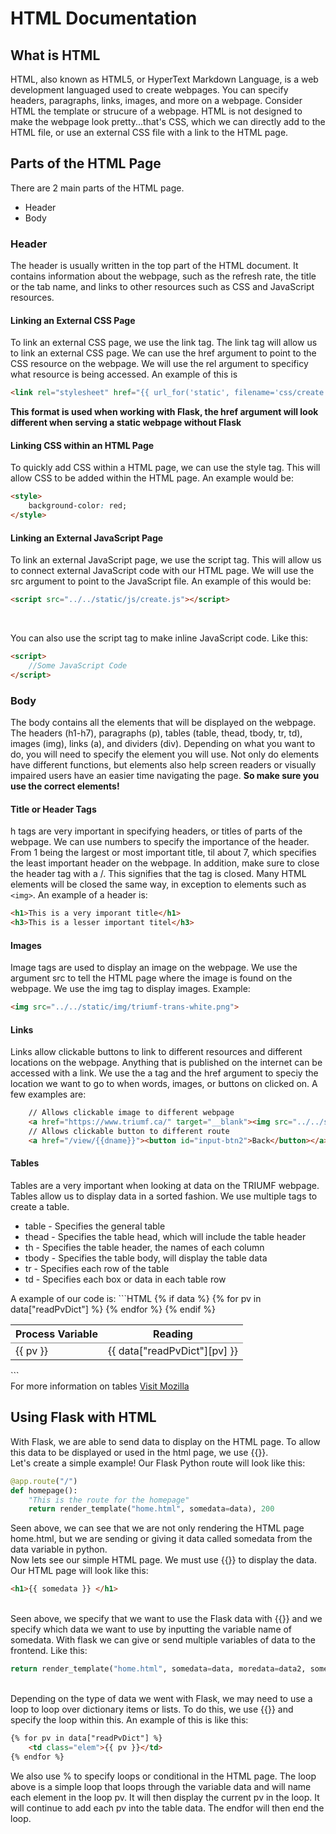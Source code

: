# HTML Documentation

## What is HTML
HTML, also known as HTML5, or HyperText Markdown Language, is a web development languaged used to create webpages. You can specify headers, paragraphs, links, images, and more on a webpage. Consider HTML the template or strucure of a webpage. HTML is not designed to make the webpage look pretty...that's CSS, which we can directly add to the HTML file, or use an external CSS file with a link to the HTML page. 

## Parts of the HTML Page
There are 2 main parts of the HTML page. 
<ul>
    <li>Header</li>
    <li>Body</li>
</ul>

### Header
The header is usually written in the top part of the HTML document. It contains information about the webpage, such as the refresh rate, the title or the tab name, and links to other resources such as CSS and JavaScript resources. 
#### Linking an External CSS Page
To link an external CSS page, we use the link tag. The link tag will allow us to link an external CSS page. We can use the href argument to point to the CSS resource on the webpage. We will use the rel argument to specificy what resource is being accessed. An example of this is
```HTML
<link rel="stylesheet" href="{{ url_for('static', filename='css/create.css') }}">
```
<b><span>This format is used when working with Flask, the href argument will look different when serving a static webpage without Flask</span> </b>

#### Linking CSS within an HTML Page
To quickly add CSS within a HTML page, we can use the style tag. This will allow CSS to be added within the HTML page. An example would be:
```HTML
<style>
    background-color: red;
</style>
```

#### Linking an External JavaScript Page
To link an external JavaScript page, we use the script tag. This will allow us to connect external JavaScript code with our HTML page. We will use the src argument to point to the JavaScript file. An example of this would be:
```HTML
<script src="../../static/js/create.js"></script>
```
<br>

You can also use the script tag to make inline JavaScript code. Like this:
```HTML
<script>
    //Some JavaScript Code
</script>
```

### Body
The body contains all the elements that will be displayed on the webpage. The headers (h1-h7), paragraphs (p), tables (table, thead, tbody, tr, td), images (img), links (a), and dividers (div). Depending on what you want to do, you will need to specify the element you will use. Not only do elements have different functions, but elements also help screen readers or visually impaired users have an easier time navigating the page. <b>So make sure you use the correct elements!</b>

#### Title or Header Tags
h tags are very important in specifying headers, or titles of parts of the webpage. We can use numbers to specify the importance of the header. From 1 being the largest or most important title, til about 7, which specifies the least important header on the webpage. In addition, make sure to close the header tag with a /. This signifies that the tag is closed. Many HTML elements will be closed the same way, in exception to elements such as `<img>`. An example of a header is:
```HTML
<h1>This is a very imporant title</h1>
<h3>This is a lesser important titel</h3>
```

#### Images
Image tags are used to display an image on the webpage. We use the argument src to tell the HTML page where the image is found on the webpage. We use the img tag to display images. Example:
```HTML
<img src="../../static/img/triumf-trans-white.png">
```

#### Links
Links allow clickable buttons to link to different resources and different locations on the webpage. Anything that is published on the internet can be accessed with a link. We use the a tag and the href argument to speciy the location we want to go to when words, images, or buttons on clicked on. A few examples are:
```HTML
    // Allows clickable image to different webpage
    <a href="https://www.triumf.ca/" target="__blank"><img src="../../static/img/triumf-trans-white.png" id="logo"></a>
    // Allows clickable button to different route
    <a href="/view/{{dname}}"><button id="input-btn2">Back</button></a>
```

#### Tables
Tables are a very important when looking at data on the TRIUMF webpage. Tables allow us to display data in a sorted fashion. We use multiple tags to create a table.
<ul>
    <li>table - Specifies the general table</li>
    <li>thead - Specifies the table head, which will include the table header</li>
    <li>th - Specifies the table header, the names of each column</li>
    <li>tbody - Specifies the table body, will display the table data</li>
    <li>tr - Specifies each row of the table</li>
    <li>td - Specifies each box or data in each table row</li>
</ul>
A example of our code is:
```HTML
<table id="table-data" class="table table-striped styled-table" border=1 frame=void rules=rows>
            <thead class="thead-dark">
                <th>Process Variable</th>
                <th>Reading</th>
            </thead>
            <tbody>
            {% if data %}
            {% for pv in data["readPvDict"] %}
            <tr class="data-row">
                <td class="elem">{{ pv }}</td>
                <td class="elem" id="reading">{{ data["readPvDict"][pv] }}</td>
            </tr>
            {% endfor %}
            {% endif %}
            </tbody>
        </table>
```
<br>
For more information on tables <a href="https://developer.mozilla.org/en-US/docs/Learn/HTML/Tables/Basics">Visit Mozilla</a>

## Using Flask with HTML
With Flask, we are able to send data to display on the HTML page. To allow this data to be displayed or used in the html page, we use {{}}.
<br>
Let's create a simple example! Our Flask Python route will look like this:

```Python
@app.route("/")
def homepage():
    "This is the route for the homepage"
    return render_template("home.html", somedata=data), 200
```

Seen above, we can see that we are not only rendering the HTML page home.html, but we are sending or giving it data called somedata from the data variable in python.
<br>
Now lets see our simple HTML page. We must use {{}} to display the data. Our HTML page will look like this:

```HTML
<h1>{{ somedata }} </h1>
```
<br>
Seen above, we specify that we want to use the Flask data with {{}} and we specify which data we want to use by inputting the variable name of somedata. With flask we can give or send multiple variables of data to the frontend. Like this:

``` Python
return render_template("home.html", somedata=data, moredata=data2, somemoredata=data3), 200
```
<br>
Depending on the type of data we went with Flask, we may need to use a loop to loop over dictionary items or lists. To do this, we use {{}} and specify the loop within this. An example of this is like this:

```HTML
{% for pv in data["readPvDict"] %}
    <td class="elem">{{ pv }}</td>
{% endfor %}
```
We also use % to specify loops or conditional in the HTML page. The loop above is a simple loop that loops through the variable data and will name each element in the loop pv. It will then display the current pv in the loop. It will continue to add each pv into the table data. The endfor will then end the loop. 